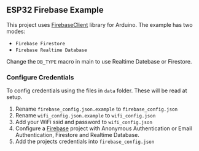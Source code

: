 ## ESP32 Firebase Example

This project uses [FirebaseClient](https://github.com/mobizt/FirebaseClient) library for Arduino. The example has two modes:

- `Firebase Firestore`
- `Firebase Realtime Database`

Change the `DB_TYPE` macro in main to use Realtime Datebase or Firestore.

### Configure Credentials

To config credentials using the files in `data` folder. These will be read at setup.

1. Rename `firebase_config.json.example` to `firebase_config.json`
2. Rename `wifi_config.json.example` to `wifi_config.json` 
3. Add your WiFi ssid and password to `wifi_config.json`
4. Configure a [Firebase](https://firebase.google.com/) project with Anonymous Authentication or Email Authentication, Firestore and Realtime Database.
5. Add the projects credentials into `firebase_config.json`